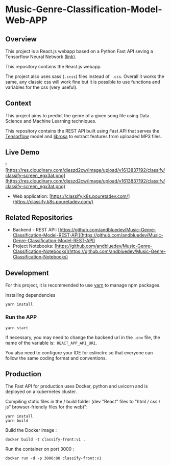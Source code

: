 # Music-Genre-Classification-Model-Web-APP

## Overview

This project is a React.js webapp based on a Python Fast API seving a Tensorflow Neural Network ([link](https://github.com/andbluedevMusic-Genre-Classification-Model-REST-API)).

This repository contains the React.js webapp.

The project also uses sass (`.scss`) files instead of` .css`. Overall it works the same, any classic css will work fine but it is possible to use functions and variables for the css (very useful).


## Context

This project aims to predict the genre of a given song file using Data Science and Machine Learning techniques.

This repository contains the REST API built using Fast API that serves the [Tensorflow](https://github.com/tensorflow/tensorflow) model and [librosa](https://github.com/librosa/librosa) to extract features from uploaded MP3 files.

## Live Demo

![https://res.cloudinary.com/djeszd2cw/image/upload/v1613837192/classify/classify-screen_egx3at.png](https://res.cloudinary.com/djeszd2cw/image/upload/v1613837192/classify/classify-screen_egx3at.png)

- Web application: [https://classify.k8s.pouretadev.com/](https://classify.k8s.pouretadev.com/)

## Related Repositories

- Backend - REST API: [https://github.com/andbluedev/Music-Genre-Classification-Model-REST-API](https://github.com/andbluedev/Music-Genre-Classification-Model-REST-API)
- Project Notebooks: [https://github.com/andbluedev/Music-Genre-Classification-Notebooks](https://github.com/andbluedev/Music-Genre-Classification-Notebooks)


## Development

For this project, it is recommended to use [yarn](https://classic.yarnpkg.com/en/docs/install) to manage npm packages.

Installing dependencies

```
yarn install
```

### Run the APP

```
yarn start
```

If necessary, you may need to change the backend url in the `.env` file, the name of the variable is:` REACT_APP_API_URI`.

You also need to configure your IDE for eslinctrc so that everyone can follow the same coding format and conventions.

## Production

The Fast API for production uses Docker, python and uvicorn and is deployed on a kubernetes cluster.

Compiling static files in the / build folder (dev "React" files to "html / css / js" browser-friendly files for the web)":
```
yarn install
yarn build
``` 
Build the Docker image : 
```
docker build -t classify-front:v1 .
```  

Run the container on port 3000 :  
```
docker run -d -p 3000:80 classify-front:v1
```
